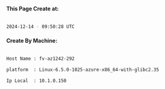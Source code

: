 
   
#### This Page Create at:

```bash

2024-12-14 - 09:50:28 UTC

```

#### Create By Machine:

```bash

Host Name : fv-az1242-292

platform  : Linux-6.5.0-1025-azure-x86_64-with-glibc2.35

Ip Local  : 10.1.0.150

```

